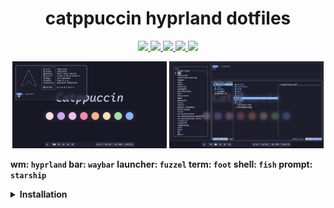 <h1 align="center">catppuccin hyprland dotfiles</h1>

<p align="center">
  <a href="https://github.com/floaaat/dotfiles.git">
    <img src="https://img.shields.io/endpoint
    ?url=https://ghloc.vercel.app/api/floaaat/dotfiles/badge
    &style=for-the-badge&colorA=313244&colorB=b4befe"/>
    <img src="https://img.shields.io/github/languages/code-size/floaaat/dotfiles
    ?style=for-the-badge&colorA=313244&colorB=cba6f7"/>
    <img src="https://img.shields.io/github/languages/top/floaaat/dotfiles
    ?style=for-the-badge&colorA=313244&colorB=f5c2e7"/>
    <img src="https://img.shields.io/github/license/floaaat/dotfiles
    ?style=for-the-badge&colorA=313244&colorB=f9e2af"/>
    <img src="https://img.shields.io/github/stars/floaaat/dotfiles
    ?style=for-the-badge&colorA=313244&colorB=a6e3a1"/>
  </a>
</p>

<p align="middle">
  <img src="assets/1.png" width="49%"/>
  <img src="assets/2.png" width="49%"/>
</p>

<b>

wm: `hyprland`
bar: `waybar`
launcher: `fuzzel`
term: `foot`
shell: `fish`
prompt: `starship`

<details>
  <summary>Installation</summary><br>
  
  Installing software
  ```sh
  sudo pacman -Sy --needed hyprland waybar fuzzel swww cliphist grim slurp ly \
  foot fish starship yazi helix bottom fastfetch less eza fzf ttf-firacode-nerd
  sudo yay -Sy --needed catppuccin-gtk-theme-mocha bibata-cursor-theme
  ```
  Copying config files
  ```sh
  git clone https://github.com/floaaat/dotfiles.git ~/floaaat-dotfiles/
  mkdir -p ~/.config/
  cp -r ~/floaaat-dotfiles/.config/* ~/.config/
  ```
  Changing shell to fish
  ```sh
  sudo chsh -s /usr/bin/fish
  ```
  Enabling ly.service
  ```sh
  sudo systemctl enable ly.service
  ```
</details>

</b>
